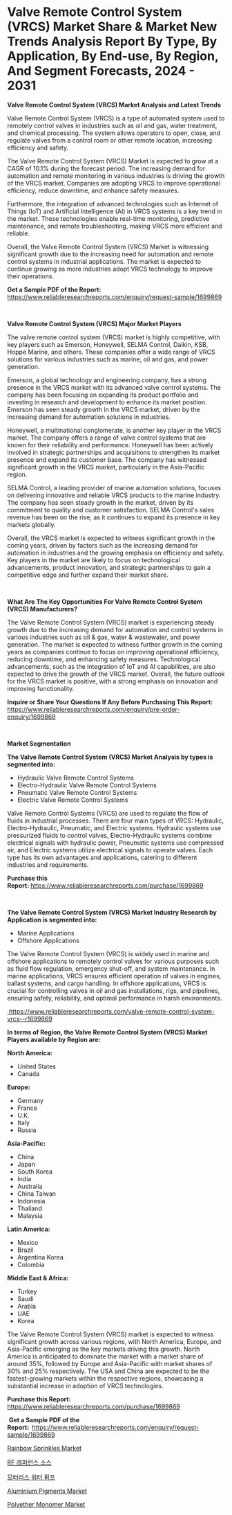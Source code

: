 <p><h1>Valve Remote Control System (VRCS) Market Share & Market New Trends Analysis Report By Type, By Application, By End-use, By Region, And Segment Forecasts, 2024 - 2031</h1></p><p><strong>Valve Remote Control System (VRCS) Market Analysis and Latest Trends</strong></p>
<p><p>Valve Remote Control System (VRCS) is a type of automated system used to remotely control valves in industries such as oil and gas, water treatment, and chemical processing. The system allows operators to open, close, and regulate valves from a control room or other remote location, increasing efficiency and safety.</p><p>The Valve Remote Control System (VRCS) Market is expected to grow at a CAGR of 10.1% during the forecast period. The increasing demand for automation and remote monitoring in various industries is driving the growth of the VRCS market. Companies are adopting VRCS to improve operational efficiency, reduce downtime, and enhance safety measures.</p><p>Furthermore, the integration of advanced technologies such as Internet of Things (IoT) and Artificial Intelligence (AI) in VRCS systems is a key trend in the market. These technologies enable real-time monitoring, predictive maintenance, and remote troubleshooting, making VRCS more efficient and reliable.</p><p>Overall, the Valve Remote Control System (VRCS) Market is witnessing significant growth due to the increasing need for automation and remote control systems in industrial applications. The market is expected to continue growing as more industries adopt VRCS technology to improve their operations.</p></p>
<p><strong>Get a Sample PDF of the Report:&nbsp;</strong> <a href="https://www.reliableresearchreports.com/enquiry/request-sample/1699869">https://www.reliableresearchreports.com/enquiry/request-sample/1699869</a></p>
<p>&nbsp;</p>
<p><strong>Valve Remote Control System (VRCS) Major Market Players</strong></p>
<p><p>The valve remote control system (VRCS) market is highly competitive, with key players such as Emerson, Honeywell, SELMA Control, Daikin, KSB, Hoppe Marine, and others. These companies offer a wide range of VRCS solutions for various industries such as marine, oil and gas, and power generation.</p><p>Emerson, a global technology and engineering company, has a strong presence in the VRCS market with its advanced valve control systems. The company has been focusing on expanding its product portfolio and investing in research and development to enhance its market position. Emerson has seen steady growth in the VRCS market, driven by the increasing demand for automation solutions in industries.</p><p>Honeywell, a multinational conglomerate, is another key player in the VRCS market. The company offers a range of valve control systems that are known for their reliability and performance. Honeywell has been actively involved in strategic partnerships and acquisitions to strengthen its market presence and expand its customer base. The company has witnessed significant growth in the VRCS market, particularly in the Asia-Pacific region.</p><p>SELMA Control, a leading provider of marine automation solutions, focuses on delivering innovative and reliable VRCS products to the marine industry. The company has seen steady growth in the market, driven by its commitment to quality and customer satisfaction. SELMA Control's sales revenue has been on the rise, as it continues to expand its presence in key markets globally.</p><p>Overall, the VRCS market is expected to witness significant growth in the coming years, driven by factors such as the increasing demand for automation in industries and the growing emphasis on efficiency and safety. Key players in the market are likely to focus on technological advancements, product innovation, and strategic partnerships to gain a competitive edge and further expand their market share.</p></p>
<p>&nbsp;</p>
<p><strong>What Are The Key Opportunities For Valve Remote Control System (VRCS) Manufacturers?</strong></p>
<p><p>The Valve Remote Control System (VRCS) market is experiencing steady growth due to the increasing demand for automation and control systems in various industries such as oil & gas, water & wastewater, and power generation. The market is expected to witness further growth in the coming years as companies continue to focus on improving operational efficiency, reducing downtime, and enhancing safety measures. Technological advancements, such as the integration of IoT and AI capabilities, are also expected to drive the growth of the VRCS market. Overall, the future outlook for the VRCS market is positive, with a strong emphasis on innovation and improving functionality.</p></p>
<p><strong>Inquire or Share Your Questions If Any Before Purchasing This Report:</strong> <a href="https://www.reliableresearchreports.com/enquiry/pre-order-enquiry/1699869">https://www.reliableresearchreports.com/enquiry/pre-order-enquiry/1699869</a></p>
<p>&nbsp;</p>
<p><strong>Market Segmentation</strong></p>
<p><strong>The Valve Remote Control System (VRCS) Market Analysis by types is segmented into:</strong></p>
<p><ul><li>Hydraulic Valve Remote Control Systems</li><li>Electro-Hydraulic Valve Remote Control Systems</li><li>Pneumatic Valve Remote Control Systems</li><li>Electric Valve Remote Control Systems</li></ul></p>
<p><p>Valve Remote Control Systems (VRCS) are used to regulate the flow of fluids in industrial processes. There are four main types of VRCS: Hydraulic, Electro-Hydraulic, Pneumatic, and Electric systems. Hydraulic systems use pressurized fluids to control valves, Electro-Hydraulic systems combine electrical signals with hydraulic power, Pneumatic systems use compressed air, and Electric systems utilize electrical signals to operate valves. Each type has its own advantages and applications, catering to different industries and requirements.</p></p>
<p><strong>Purchase this Report:&nbsp;</strong><a href="https://www.reliableresearchreports.com/purchase/1699869">https://www.reliableresearchreports.com/purchase/1699869</a></p>
<p>&nbsp;</p>
<p><strong>The Valve Remote Control System (VRCS) Market Industry Research by Application is segmented into:</strong></p>
<p><ul><li>Marine Applications</li><li>Offshore Applications</li></ul></p>
<p><p>The Valve Remote Control System (VRCS) is widely used in marine and offshore applications to remotely control valves for various purposes such as fluid flow regulation, emergency shut-off, and system maintenance. In marine applications, VRCS ensures efficient operation of valves in engines, ballast systems, and cargo handling. In offshore applications, VRCS is crucial for controlling valves in oil and gas installations, rigs, and pipelines, ensuring safety, reliability, and optimal performance in harsh environments.</p></p>
<p><a href="https://www.reliableresearchreports.com/valve-remote-control-system-vrcs--r1699869">&nbsp;https://www.reliableresearchreports.com/valve-remote-control-system-vrcs--r1699869</a></p>
<p><strong>In terms of Region, the Valve Remote Control System (VRCS) Market Players available by Region are:</strong></p>
<p>
    <p> <strong> North America: </strong>
        <ul>
            <li>United States</li>
            <li>Canada</li>
        </ul>
        </p> 
    <p> <strong> Europe: </strong>
        <ul>
            <li>Germany</li>
            <li>France</li>
            <li>U.K.</li>
            <li>Italy</li>
            <li>Russia</li>
        </ul>
        </p> 
    <p> <strong> Asia-Pacific: </strong>
        <ul>
            <li>China</li>
            <li>Japan</li>
            <li>South Korea</li>
            <li>India</li>
            <li>Australia</li>
            <li>China Taiwan</li>
            <li>Indonesia</li>
            <li>Thailand</li>
            <li>Malaysia</li>
        </ul>
        </p> 
    <p> <strong> Latin America: </strong>
        <ul>
            <li>Mexico</li>
            <li>Brazil</li>
            <li>Argentina Korea</li>
            <li>Colombia</li>
        </ul>
        </p> 
    <p> <strong> Middle East & Africa: </strong>
        <ul>
            <li>Turkey</li>
            <li>Saudi</li>
            <li>Arabia</li>
            <li>UAE</li>
            <li>Korea</li>
        </ul>
    </p>
    </p>
<p><p>The Valve Remote Control System (VRCS) market is expected to witness significant growth across various regions, with North America, Europe, and Asia-Pacific emerging as the key markets driving this growth. North America is anticipated to dominate the market with a market share of around 35%, followed by Europe and Asia-Pacific with market shares of 30% and 25% respectively. The USA and China are expected to be the fastest-growing markets within the respective regions, showcasing a substantial increase in adoption of VRCS technologies.</p></p>
<p><strong>Purchase this Report: </strong><a href="https://www.reliableresearchreports.com/purchase/1699869">https://www.reliableresearchreports.com/purchase/1699869</a></p>
<p>&nbsp;<strong>Get a Sample PDF of the Report:&nbsp;&nbsp;</strong><a href="https://www.reliableresearchreports.com/enquiry/request-sample/1699869">https://www.reliableresearchreports.com/enquiry/request-sample/1699869</a></p>
<p><strong></strong></p>
<p><p><a href="https://issuu.com/reportprime-2/docs/rainbow-sprinkles-market-size-2030.pptx">Rainbow Sprinkles Market</a></p><p><a href="https://github.com/AnthonyWratten/Market-Research-Report-List-1/blob/main/2240803111854.md">RF 레퍼런스 소스</a></p><p><a href="https://medium.com/@hermanokutneva7878567/%EB%AA%A8%ED%84%B0-%EC%97%86%EB%8A%94-%EC%9B%8C%ED%84%B0-%ED%8E%8C%ED%94%84-%EC%8B%9C%EC%9E%A5-%EC%A2%85%EB%A5%98-%EC%9D%91%EC%9A%A9-%EB%B0%8F-%EC%A7%80%EC%97%AD%EC%97%90-%EB%8C%80%ED%95%9C-%ED%8F%AC%EA%B4%84%EC%A0%81-%ED%8F%89%EA%B0%80-9264d07886a3">모터리스 워터 펌프</a></p><p><a href="https://github.com/Angelnienowdseej3e45z3p8c/Market-Research-Report-List-2/blob/main/aluminium-pigments-market.md">Aluminium Pigments Market</a></p><p><a href="https://github.com/jodemen/Market-Research-Report-List-3/blob/main/polyether-monomer-market.md">Polyether Monomer Market</a></p></p>